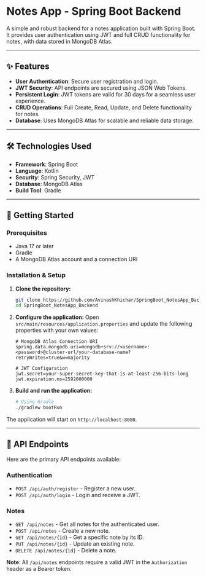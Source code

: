 # Notes App - Spring Boot Backend

A simple and robust backend for a notes application built with Spring Boot. It provides user authentication using JWT and full CRUD functionality for notes, with data stored in MongoDB Atlas.

---

## ✨ Features

-   **User Authentication**: Secure user registration and login.
-   **JWT Security**: API endpoints are secured using JSON Web Tokens.
-   **Persistent Login**: JWT tokens are valid for 30 days for a seamless user experience.
-   **CRUD Operations**: Full Create, Read, Update, and Delete functionality for notes.
-   **Database**: Uses MongoDB Atlas for scalable and reliable data storage.

---

## 🛠️ Technologies Used

-   **Framework**: Spring Boot
-   **Language**: Kotlin
-   **Security**: Spring Security, JWT
-   **Database**: MongoDB Atlas
-   **Build Tool**: Gradle

---

## 🚀 Getting Started

### Prerequisites

-   Java 17 or later
-   Gradle
-   A MongoDB Atlas account and a connection URI

### Installation & Setup

1.  **Clone the repository:**
    ```bash
    git clone https://github.com/AvinashKhichar/SpringBoot_NotesApp_Backend.git
    cd SpringBoot_NotesApp_Backend
    ```

2.  **Configure the application:**
    Open `src/main/resources/application.properties` and update the following properties with your own values:

    ```properties
    # MongoDB Atlas Connection URI
    spring.data.mongodb.uri=mongodb+srv://<username>:<password>@cluster-url/your-database-name?retryWrites=true&w=majority

    # JWT Configuration
    jwt.secret=your-super-secret-key-that-is-at-least-256-bits-long
    jwt.expiration.ms=2592000000
    ```

3.  **Build and run the application:**
    ```bash
    # Using Gradle
    ./gradlew bootRun
    ```

The application will start on `http://localhost:8080`.

---

## 📝 API Endpoints

Here are the primary API endpoints available:

### Authentication

-   `POST /api/auth/register` - Register a new user.
-   `POST /api/auth/login` - Login and receive a JWT.

### Notes

-   `GET /api/notes` - Get all notes for the authenticated user.
-   `POST /api/notes` - Create a new note.
-   `GET /api/notes/{id}` - Get a specific note by its ID.
-   `PUT /api/notes/{id}` - Update an existing note.
-   `DELETE /api/notes/{id}` - Delete a note.

**Note**: All `/api/notes` endpoints require a valid JWT in the `Authorization` header as a Bearer token.
